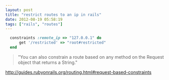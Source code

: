 ```yaml
---
layout: post
title: "restrict routes to an ip in rails"
date: 2012-08-19 05:58:19
tags: ["rails", "routes"]
---
```


```ruby
  constraints :remote_ip => "127.0.0.1" do
      get '/restricted' => "root#restricted"
  end
```

> "You can also constrain a route based on any method on the Request object
> that returns a String."


<http://guides.rubyonrails.org/routing.html#request-based-constraints>
